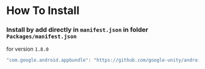 # How To Install

### Install by add directly in `manifest.json` in folder `Packages/manifest.json`


for version `1.8.0`
```csharp
"com.google.android.appbundle": "https://github.com/google-unity/android-app-bundle.git#1.8.0",
```
